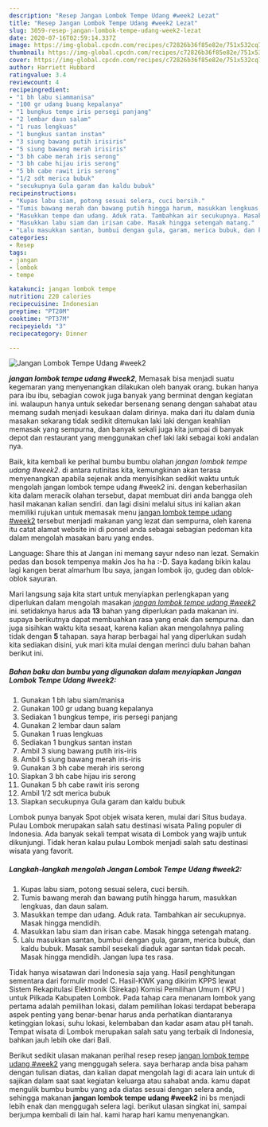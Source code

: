 ```yaml
---
description: "Resep Jangan Lombok Tempe Udang #week2 Lezat"
title: "Resep Jangan Lombok Tempe Udang #week2 Lezat"
slug: 3059-resep-jangan-lombok-tempe-udang-week2-lezat
date: 2020-07-16T02:59:14.337Z
image: https://img-global.cpcdn.com/recipes/c72826b36f85e82e/751x532cq70/jangan-lombok-tempe-udang-week2-foto-resep-utama.jpg
thumbnail: https://img-global.cpcdn.com/recipes/c72826b36f85e82e/751x532cq70/jangan-lombok-tempe-udang-week2-foto-resep-utama.jpg
cover: https://img-global.cpcdn.com/recipes/c72826b36f85e82e/751x532cq70/jangan-lombok-tempe-udang-week2-foto-resep-utama.jpg
author: Harriett Hubbard
ratingvalue: 3.4
reviewcount: 4
recipeingredient:
- "1 bh labu siammanisa"
- "100 gr udang buang kepalanya"
- "1 bungkus tempe iris persegi panjang"
- "2 lembar daun salam"
- "1 ruas lengkuas"
- "1 bungkus santan instan"
- "3 siung bawang putih irisiris"
- "5 siung bawang merah irisiris"
- "3 bh cabe merah iris serong"
- "3 bh cabe hijau iris serong"
- "5 bh cabe rawit iris serong"
- "1/2 sdt merica bubuk"
- "secukupnya Gula garam dan kaldu bubuk"
recipeinstructions:
- "Kupas labu siam, potong sesuai selera, cuci bersih."
- "Tumis bawang merah dan bawang putih hingga harum, masukkan lengkuas, dan daun salam."
- "Masukkan tempe dan udang. Aduk rata. Tambahkan air secukupnya. Masak hingga mendidih."
- "Masukkan labu siam dan irisan cabe. Masak hingga setengah matang."
- "Lalu masukkan santan, bumbui dengan gula, garam, merica bubuk, dan kaldu bubuk. Masak sambil sesekali diaduk agar santan tidak pecah. Masak hingga mendidih. Jangan lupa tes rasa."
categories:
- Resep
tags:
- jangan
- lombok
- tempe

katakunci: jangan lombok tempe 
nutrition: 220 calories
recipecuisine: Indonesian
preptime: "PT20M"
cooktime: "PT37M"
recipeyield: "3"
recipecategory: Dinner

---
```



![Jangan Lombok Tempe Udang #week2](https://img-global.cpcdn.com/recipes/c72826b36f85e82e/751x532cq70/jangan-lombok-tempe-udang-week2-foto-resep-utama.jpg)

<b><i>jangan lombok tempe udang #week2</i></b>, Memasak bisa menjadi suatu kegemaran yang menyenangkan dilakukan oleh banyak orang. bukan hanya para ibu ibu, sebagian cowok juga banyak yang berminat dengan kegiatan ini. walaupun hanya untuk sekedar bersenang senang dengan sahabat atau memang sudah menjadi kesukaan dalam dirinya. maka dari itu dalam dunia masakan sekarang tidak sedikit ditemukan laki laki dengan keahlian memasak yang sempurna, dan banyak sekali juga kita jumpai di banyak depot dan restaurant yang menggunakan chef laki laki sebagai koki andalan nya.

Baik, kita kembali ke perihal bumbu bumbu olahan <i>jangan lombok tempe udang #week2</i>. di antara rutinitas kita, kemungkinan akan terasa menyenangkan apabila sejenak anda menyisihkan sedikit waktu untuk mengolah jangan lombok tempe udang #week2 ini. dengan keberhasilan kita dalam meracik olahan tersebut, dapat membuat diri anda bangga oleh hasil makanan kalian sendiri. dan lagi disini melalui situs ini kalian akan memiliki rujukan untuk memasak menu <u>jangan lombok tempe udang #week2</u> tersebut menjadi makanan yang lezat dan sempurna, oleh karena itu catat alamat website ini di ponsel anda sebagai sebagian pedoman kita dalam mengolah masakan baru yang endes.

Language: Share this at Jangan ini memang sayur ndeso nan lezat. Semakin pedas dan bosok tempenya makin Jos ha ha :-D. Saya kadang bikin kalau lagi kangen berat almarhum Ibu saya, jangan lombok ijo, gudeg dan oblok-oblok sayuran.


Mari langsung saja kita start untuk menyiapkan perlengkapan yang diperlukan dalam mengolah masakan <u><i>jangan lombok tempe udang #week2</i></u> ini. setidaknya harus ada <b>13</b> bahan yang diperlukan pada makanan ini. supaya berikutnya dapat membuahkan rasa yang enak dan sempurna. dan juga sisihkan waktu kita sesaat, karena kalian akan mengolahnya paling tidak dengan <b>5</b> tahapan. saya harap berbagai hal yang diperlukan sudah kita sediakan disini, yuk mari kita mulai dengan merinci dulu bahan bahan berikut ini.

<!--inarticleads1-->

##### Bahan baku dan bumbu yang digunakan dalam menyiapkan Jangan Lombok Tempe Udang #week2:

1. Gunakan 1 bh labu siam/manisa
1. Gunakan 100 gr udang buang kepalanya
1. Sediakan 1 bungkus tempe, iris persegi panjang
1. Gunakan 2 lembar daun salam
1. Gunakan 1 ruas lengkuas
1. Sediakan 1 bungkus santan instan
1. Ambil 3 siung bawang putih iris-iris
1. Ambil 5 siung bawang merah iris-iris
1. Gunakan 3 bh cabe merah iris serong
1. Siapkan 3 bh cabe hijau iris serong
1. Gunakan 5 bh cabe rawit iris serong
1. Ambil 1/2 sdt merica bubuk
1. Siapkan secukupnya Gula garam dan kaldu bubuk


Lombok punya banyak Spot objek wisata keren, mulai dari Situs budaya. Pulau Lombok merupakan salah satu destinasi wisata Paling populer di Indonesia. Ada banyak sekali tempat wisata di Lombok yang wajib untuk dikunjungi. Tidak heran kalau pulau Lombok menjadi salah satu destinasi wisata yang favorit. 

<!--inarticleads2-->

##### Langkah-langkah mengolah Jangan Lombok Tempe Udang #week2:

1. Kupas labu siam, potong sesuai selera, cuci bersih.
1. Tumis bawang merah dan bawang putih hingga harum, masukkan lengkuas, dan daun salam.
1. Masukkan tempe dan udang. Aduk rata. Tambahkan air secukupnya. Masak hingga mendidih.
1. Masukkan labu siam dan irisan cabe. Masak hingga setengah matang.
1. Lalu masukkan santan, bumbui dengan gula, garam, merica bubuk, dan kaldu bubuk. Masak sambil sesekali diaduk agar santan tidak pecah. Masak hingga mendidih. Jangan lupa tes rasa.


Tidak hanya wisatawan dari Indonesia saja yang. Hasil penghitungan sementara dari formulir model C. Hasil-KWK yang dikirim KPPS lewat Sistem Rekapitulasi Elektronik (Sirekap) Komisi Pemilihan Umum ( KPU ) untuk Pilkada Kabupaten Lombok. Pada tahap cara menanam lombok yang pertama adalah pemilihan lokasi, dalam pemilihan lokasi terdapat beberapa aspek penting yang benar-benar harus anda perhatikan diantaranya ketinggian lokasi, suhu lokasi, kelembaban dan kadar asam atau pH tanah. Tempat wisata di Lombok merupakan salah satu yang terbaik di Indonesia, bahkan jauh lebih oke dari Bali. 

Berikut sedikit ulasan makanan perihal resep resep <u>jangan lombok tempe udang #week2</u> yang menggugah selera. saya berharap anda bisa paham dengan tulisan diatas, dan kalian dapat mengolah lagi di acara lain untuk di sajikan dalam saat saat kegiatan keluarga atau sahabat anda. kamu dapat mengulik bumbu bumbu yang ada diatas sesuai dengan selera anda, sehingga makanan <b>jangan lombok tempe udang #week2</b> ini bs menjadi lebih enak dan menggugah selera lagi. berikut ulasan singkat ini, sampai berjumpa kembali di lain hal. kami harap hari kamu menyenangkan.
